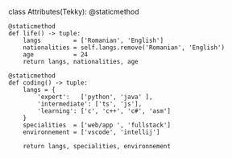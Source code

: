 class Attributes(Tekky):
	@staticmethod
	
	@staticmethod
	def life() -> tuple:
		langs         = ['Romanian', 'English']
		nationalities = self.langs.remove('Romanian', 'English')
		age           = 24		
		return langs, nationalities, age
	
	@staticmethod
	def coding() -> tuple:
		langs = {
			'expert':   ['python', 'java' ],
			'intermediate': ['ts', 'js'],
			'learning': ['c', 'c++', 'c#', 'asm']
		}
		specialities  = ['web/app ', 'fullstack']
		environnement = ['vscode', 'intellij']
		
		return langs, specialities, environnement
